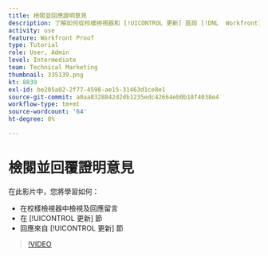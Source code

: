 ```yaml
---
title: 檢閱並回應證明意見
description: 了解如何從校樣檢視器和 [!UICONTROL 更新] 區段 [!DNL  Workfront].
activity: use
feature: Workfront Proof
type: Tutorial
role: User, Admin
level: Intermediate
team: Technical Marketing
thumbnail: 335139.png
kt: 8839
exl-id: be205a02-2f77-4598-ae15-31463d1ce8e1
source-git-commit: a0aa8328842d2db1235edc42664eb0b18f4038e4
workflow-type: tm+mt
source-wordcount: '64'
ht-degree: 0%

---
```


# 檢閱並回覆證明意見

在此影片中，您將學習如何：

* 在校樣檢視器中檢視及回應留言
* 在 [!UICONTROL 更新] 節
* 回應來自 [!UICONTROL 更新] 節

>[!VIDEO](https://video.tv.adobe.com/v/335139/?quality=12)
